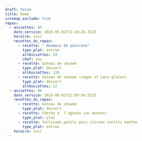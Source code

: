 ```yaml
---
draft: false
title: Demo
sitemap_exclude: true
repas:
  - assiettes: 95
    date_service: 2023-05-02T11:18:26.552Z
    horaire: soir
    recettes_du_repas:
      - recette: " Houmous de poivrons"
        type_plat: entree
        altAssiettes: 19
        chef: you
      - recette: Gateau de sésame
        type_plat: dessert
        altAssiettes: 120
      - recette: Gateau de sésame (végan et sans-gluten)
        type_plat: dessert
        altAssiettes: 12
  - assiettes: 96
    date_service: 2023-05-01T12:09:56.553Z
    recettes_du_repas:
      - recette: Gateau de sésame
        type_plat: dessert
      - recette: Chorba à  l'agneau (ou mouton)
        type_plat: plat
      - recette: Tartinade petits pois citrons confits menthe
        type_plat: entree
    horaire: soir
---
```

